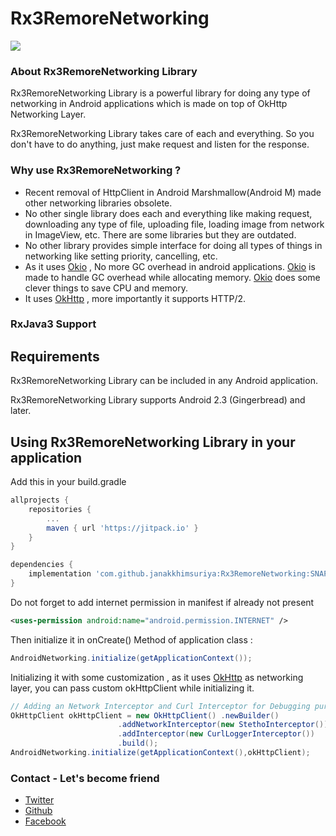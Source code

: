 # Rx3RemoreNetworking

[![](https://jitpack.io/v/janakkhimsuriya/Rx3RemoreNetworking.svg)](https://jitpack.io/#janakkhimsuriya/Rx3RemoreNetworking)

### About Rx3RemoreNetworking Library
Rx3RemoreNetworking Library is a powerful library for doing any type of networking in Android applications which is made on top of OkHttp Networking Layer.

Rx3RemoreNetworking Library takes care of each and everything. So you don't have to do anything, just make request and listen for the response.

### Why use Rx3RemoreNetworking ?
* Recent removal of HttpClient in Android Marshmallow(Android M) made other networking libraries obsolete.
* No other single library does each and everything like making request, downloading any type of file, uploading file, loading
  image from network in ImageView, etc. There are some libraries but they are outdated.
* No other library provides simple interface for doing all types of things in networking like setting priority, cancelling, etc.
* As it uses [Okio](https://github.com/square/okio) , No more GC overhead in android applications.
  [Okio](https://github.com/square/okio) is made to handle GC overhead while allocating memory.
  [Okio](https://github.com/square/okio) does some clever things to save CPU and memory.
* It uses [OkHttp](http://square.github.io/okhttp/) , more importantly it supports HTTP/2.  

### RxJava3 Support

## Requirements

Rx3RemoreNetworking Library can be included in any Android application. 

Rx3RemoreNetworking Library supports Android 2.3 (Gingerbread) and later. 


## Using Rx3RemoreNetworking Library in your application

Add this in your build.gradle
```groovy
allprojects {
    repositories {
        ...
        maven { url 'https://jitpack.io' }
    }
}

dependencies {
    implementation 'com.github.janakkhimsuriya:Rx3RemoreNetworking:SNAPSHOT'
}
```
Do not forget to add internet permission in manifest if already not present
```xml
<uses-permission android:name="android.permission.INTERNET" />
```
Then initialize it in onCreate() Method of application class :
```java
AndroidNetworking.initialize(getApplicationContext());
```
Initializing it with some customization , as it uses [OkHttp](http://square.github.io/okhttp/) as networking layer, you can pass custom okHttpClient while initializing it.
```java
// Adding an Network Interceptor and Curl Interceptor for Debugging purpose :
OkHttpClient okHttpClient = new OkHttpClient() .newBuilder()
                        .addNetworkInterceptor(new StethoInterceptor())
                        .addInterceptor(new CurlLoggerInterceptor())
                        .build();
AndroidNetworking.initialize(getApplicationContext(),okHttpClient);
```

### Contact - Let's become friend
- [Twitter](https://twitter.com/Jashita9293)
- [Github](https://github.com/janakkhimsuriya)
- [Facebook](https://www.facebook.com/khimsuriya.janak)
